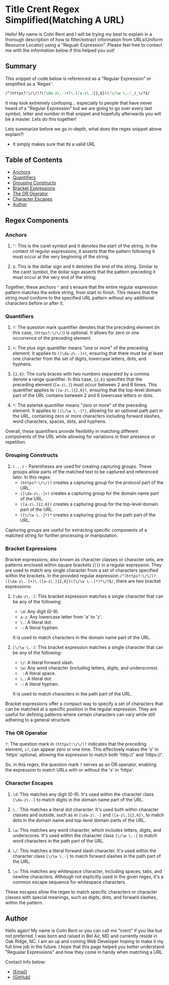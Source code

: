 # Title Crent Regex Simplified(Matching A URL)

Hello! My name is Colin Rent and I will be trying my best to explain in a thorough description of how to filter/extract information from URLs(Uniform Resource Locator) using a "Regualr Expression". Please feel free to contact me with the information below if this helped you out!

## Summary

This snippet of code below is referenced as a "Regular Expression" or simplified as a 'Regex':

```md
/^(https?:\/\/)?([\da-z\.-]+)\.([a-z\.]{2,6})([\/\w \.-]_)_\/?$/
```

It may look extremely confusing... especially to people that have never heard of a "Regular Expression" but we are going to go over every last symbol, letter and number in that snippet and hopefully afterwards you will be a master. Lets do this together!

Lets summarize before we go in-depth, what does the regex snippet above explain?!

- It simply makes sure that its a valid URL

## Table of Contents

- [Anchors](#anchors)
- [Quantifiers](#quantifiers)
- [Grouping Constructs](#grouping-constructs)
- [Bracket Expressions](#bracket-expressions)
- [The OR Operator](#the-or-operator)
- [Character Escapes](#character-escapes)
- [Author](#author)

## Regex Components

### Anchors

1. `^`: This is the caret symbol and it denotes the start of the string. In the context of regular expressions, it asserts that the pattern following it must occur at the very beginning of the string.

2. `$`: This is the dollar sign and it denotes the end of the string. Similar to the caret symbol, the dollar sign asserts that the pattern preceding it must occur at the very end of the string.

Together, these anchors `^` and `$` ensure that the entire regular expression pattern matches the entire string, from start to finish. This means that the string must conform to the specified URL pattern without any additional characters before or after it.

### Quantifiers

1. `?`: The question mark quantifier denotes that the preceding element (in this case, `(https?:\/\/)`) is optional. It allows for zero or one occurrence of the preceding element.

2. `+`: The plus sign quantifier means "one or more" of the preceding element. It applies to `([\da-z\.-]+)`, ensuring that there must be at least one character from the set of digits, lowercase letters, dots, and hyphens.

3. `{2,6}`: The curly braces with two numbers separated by a comma denote a range quantifier. In this case, `{2,6}` specifies that the preceding element (`[a-z\.]`) must occur between 2 and 6 times. This quantifier applies to `([a-z\.]{2,6})`, ensuring that the top-level domain part of the URL contains between 2 and 6 lowercase letters or dots.

4. `*`: The asterisk quantifier means "zero or more" of the preceding element. It applies to `([\/\w \.-]*)`, allowing for an optional path part in the URL, containing zero or more characters including forward slashes, word characters, spaces, dots, and hyphens.

Overall, these quantifiers provide flexibility in matching different components of the URL while allowing for variations in their presence or repetition.

### Grouping Constructs

1. `(...)` - Parentheses are used for creating capturing groups. These groups allow parts of the matched text to be captured and referenced later. In this regex:
   - `(https?:\/\/)?` creates a capturing group for the protocol part of the URL.
   - `([\da-z\.-]+)` creates a capturing group for the domain name part of the URL.
   - `([a-z\.]{2,6})` creates a capturing group for the top-level domain part of the URL.
   - `([\/\w \.-]*)*` creates a capturing group for the path part of the URL.

Capturing groups are useful for extracting specific components of a matched string for further processing or manipulation.

### Bracket Expressions

Bracket expressions, also known as character classes or character sets, are patterns enclosed within square brackets (`[]`) in a regular expression. They are used to match any single character from a set of characters specified within the brackets. In the provided regular expression `/^(https?:\/\/)?([\da-z\.-]+)\.([a-z\.]{2,6})([\/\w \.-]*)*\/?$/`, there are two bracket expressions:

1. `[\da-z\.-]`: This bracket expression matches a single character that can be any of the following:

   - `\d`: Any digit (0-9).
   - `a-z`: Any lowercase letter from 'a' to 'z'.
   - `\.`: A literal dot.
   - `-`: A literal hyphen.

   It is used to match characters in the domain name part of the URL.

2. `[\/\w \.-]`: This bracket expression matches a single character that can be any of the following:

   - `\/`: A literal forward slash.
   - `\w`: Any word character (including letters, digits, and underscores).
   - ` `: A literal space.
   - `\.`: A literal dot.
   - `-`: A literal hyphen.

   It is used to match characters in the path part of the URL.

Bracket expressions offer a compact way to specify a set of characters that can be matched at a specific position in the regular expression. They are useful for defining patterns where certain characters can vary while still adhering to a general structure.

### The OR Operator

`?`: The question mark in `(https?:\/\/)?` indicates that the preceding element, `s?`, can appear zero or one time. This effectively makes the 's' in 'https' optional, allowing the expression to match both 'http://' and 'https://'.

So, in this regex, the question mark `?` serves as an OR operator, enabling the expression to match URLs with or without the 's' in 'https'.

### Character Escapes

1. `\d`: This matches any digit (0-9). It's used within the character class `[\da-z\.-]` to match digits in the domain name part of the URL.

2. `\.`: This matches a literal dot character. It's used both within character classes and outside, such as in `[\da-z\.-]` and `([a-z\.]{2,6})`, to match dots in the domain name and top-level domain parts of the URL.

3. `\w`: This matches any word character, which includes letters, digits, and underscores. It's used within the character class `[\/\w \.-]` to match word characters in the path part of the URL.

4. `\/`: This matches a literal forward slash character. It's used within the character class `[\/\w \.-]` to match forward slashes in the path part of the URL.

5. `\s`: This matches any whitespace character, including spaces, tabs, and newline characters. Although not explicitly used in the given regex, it's a common escape sequence for whitespace characters.

These escapes allow the regex to match specific characters or character classes with special meanings, such as digits, dots, and forward slashes, within the pattern.

## Author

Hello again! My name is Colin Rent or you can call me "crent" if you like but not preferred. I was born and raised in Bel Air, MD and currently reside in Oak Ridge, NC. I am an up and coming Web Developer hoping to make it my full time job in the future. I hope that this page helped you better understand "Regualar Expressions" and how they come in handy when matching a URL.

Contact info below:

- [(Email)](mailto:Crent0699@mail.com)
- [(GitHub)](https://github.com/Crent99)

